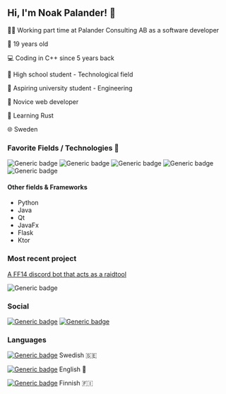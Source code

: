 ## Hi, I'm Noak Palander! :wave:

👨‍💼 Working part time at Palander Consulting AB as a software developer

👶 19 years old

💻 Coding in C++ since 5 years back

📖 High school student - Technological field

📝 Aspiring university student - Engineering

🌱 Novice web developer

🦀 Learning Rust

🌐 Sweden


### Favorite Fields / Technologies 💖
![Generic badge](https://img.shields.io/badge/C%2B%2B-00599C?style=for-the-badge&logo=c%2B%2B&logoColor=white)
![Generic badge](https://img.shields.io/badge/Kotlin-0095D5?&style=for-the-badge&logo=kotlin&logoColor=orange)
![Generic badge](https://img.shields.io/badge/Arch_Linux-1793D1?style=for-the-badge&logo=arch-linux&logoColor=white)
![Generic badge](https://img.shields.io/badge/MongoDB-4EA94B?style=for-the-badge&logo=mongodb&logoColor=white)
![Generic badge](https://img.shields.io/badge/Android-3DDC84?style=for-the-badge&logo=android&logoColor=white)

#### Other fields & Frameworks
- Python
- Java
- Qt
- JavaFx
- Flask
- Ktor

### Most recent project
[A FF14 discord bot that acts as a raidtool](https://github.com/NoakPalander/Raidtool)

![Generic badge](https://img.shields.io/badge/Kotlin-0095D5?&style=for-the-badge&logo=kotlin&logoColor=orange)

### Social
[![Generic badge](https://img.shields.io/badge/LinkedIn-0077B5?style=for-the-badge&logo=linkedin&logoColor=white)](https://www.linkedin.com/in/noak-palander-88138b173/)
[![Generic badge](https://img.shields.io/badge/GitLab-330F63?style=for-the-badge&logo=gitlab&logoColor=white)](https://gitlab.com/0xVali)

### Languages
[![Generic badge](https://img.shields.io/badge/Native-GREEN.svg)](https://github.com/NoakPalander/) Swedish 🇸🇪

[![Generic badge](https://img.shields.io/badge/2nd-GREEN.svg)](https://github.com/NoakPalander/) English 🏴󠁧󠁢󠁥󠁮󠁧󠁿

[![Generic badge](https://img.shields.io/badge/3d-blue.svg)](https://github.com/NoakPalander/) Finnish 🇫🇮
